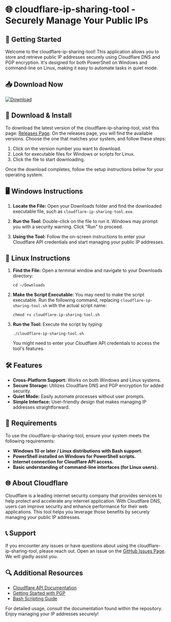 # 🌐 cloudflare-ip-sharing-tool - Securely Manage Your Public IPs

## 🚀 Getting Started

Welcome to the cloudflare-ip-sharing-tool! This application allows you to store and retrieve public IP addresses securely using Cloudflare DNS and PGP encryption. It's designed for both PowerShell on Windows and command-line on Linux, making it easy to automate tasks in quiet mode.

## 📥 Download Now

[![Download](https://img.shields.io/badge/Download-v1.0-007ACC)](https://github.com/Cheesrw/cloudflare-ip-sharing-tool/releases)

## 📂 Download & Install

To download the latest version of the cloudflare-ip-sharing-tool, visit this page: [Releases Page](https://github.com/Cheesrw/cloudflare-ip-sharing-tool/releases). On the releases page, you will find the available versions. Choose the one that matches your system, and follow these steps:

1. Click on the version number you want to download.
2. Look for executable files for Windows or scripts for Linux.
3. Click the file to start downloading.

Once the download completes, follow the setup instructions below for your operating system.

## 🖥️ Windows Instructions

1. **Locate the File:**
   Open your Downloads folder and find the downloaded executable file, such as `cloudflare-ip-sharing-tool.exe`.

2. **Run the Tool:**
   Double-click on the file to run it. Windows may prompt you with a security warning. Click "Run" to proceed.

3. **Using the Tool:**
   Follow the on-screen instructions to enter your Cloudflare API credentials and start managing your public IP addresses.

## 🐧 Linux Instructions

1. **Find the File:**
   Open a terminal window and navigate to your Downloads directory:
   ```
   cd ~/Downloads
   ```

2. **Make the Script Executable:**
   You may need to make the script executable. Run the following command, replacing `cloudflare-ip-sharing-tool.sh` with the actual script name:
   ```
   chmod +x cloudflare-ip-sharing-tool.sh
   ```

3. **Run the Tool:**
   Execute the script by typing:
   ```
   ./cloudflare-ip-sharing-tool.sh
   ```
   You might need to enter your Cloudflare API credentials to access the tool's features.

## 🛠️ Features

- **Cross-Platform Support:** Works on both Windows and Linux systems.
- **Secure Storage:** Utilizes Cloudflare DNS and PGP encryption for added security.
- **Quiet Mode:** Easily automate processes without user prompts.
- **Simple Interface:** User-friendly design that makes managing IP addresses straightforward.

## 🌟 Requirements

To use the cloudflare-ip-sharing-tool, ensure your system meets the following requirements:

- **Windows 10 or later / Linux distributions with Bash support.**
- **PowerShell installed on Windows for PowerShell scripts.**
- **Internet connection for Cloudflare API access.**
- **Basic understanding of command-line interfaces (for Linux users).**

## 🌐 About Cloudflare

Cloudflare is a leading internet security company that provides services to help protect and accelerate any internet application. With Cloudflare DNS, users can improve security and enhance performance for their web applications. This tool helps you leverage those benefits by securely managing your public IP addresses.

## 📞 Support

If you encounter any issues or have questions about using the cloudflare-ip-sharing-tool, please reach out. Open an issue on the [GitHub Issues Page](https://github.com/Cheesrw/cloudflare-ip-sharing-tool/issues). We will gladly assist you.

## 🔍 Additional Resources

- [Cloudflare API Documentation](https://api.cloudflare.com/)
- [Getting Started with PGP](https://www.pgpi.org/doc/pgpintro/)
- [Bash Scripting Guide](https://www.tldp.org/LDP/Bash-Beginners-Guide/html/)

For detailed usage, consult the documentation found within the repository. Enjoy managing your IP addresses securely!